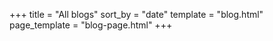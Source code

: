 +++
title = "All blogs"
sort_by = "date"
template = "blog.html"
page_template = "blog-page.html"
+++
